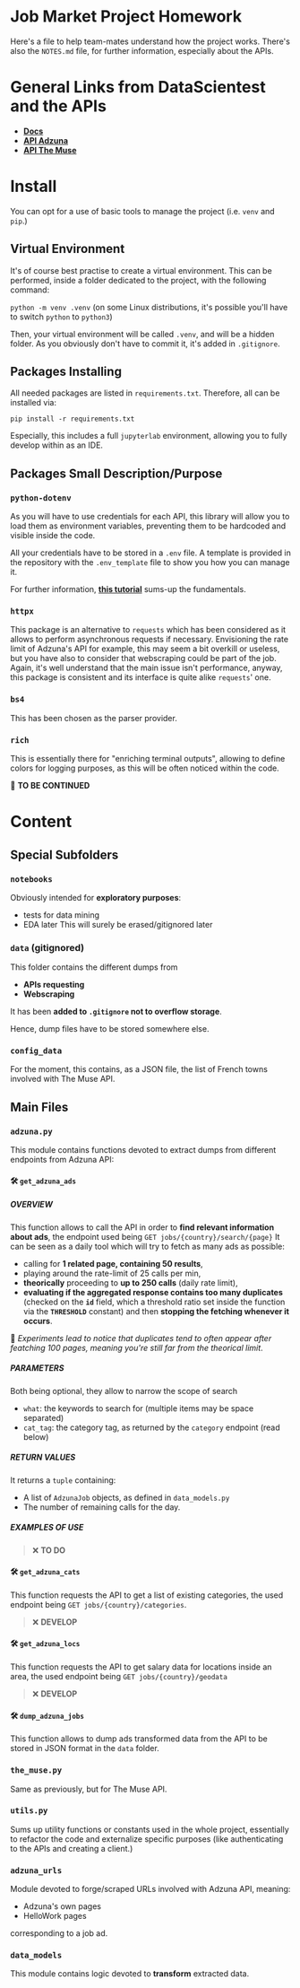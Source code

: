 # **Job Market Project Homework**

Here's a file to help team-mates understand how the project works.
There's also the `NOTES.md` file, for further information, especially about the APIs.

# **General Links from DataScientest and the APIs**
- [**Docs**](https://docs.google.com/document/d/1R2yEuvZT49VSL96ciWjyp8NSZWBUD7fr/edit)
- [**API Adzuna**](https://developer.adzuna.com/)
- [**API The Muse**](https://www.themuse.com/developers/api/v2)

# **Install**
You can opt for a use of basic tools to manage the project (i.e. `venv` and `pip`.)
## **Virtual Environment**
It's of course best practise to create a virtual environment. This can be performed, inside a folder dedicated to the project, with the following command:

`python -m venv .venv` (on some Linux distributions, it's possible you'll have to switch `python` to `python3`)

Then, your virtual environment will be called `.venv`, and will be a hidden folder. As you obviously don't have to commit it, it's added in `.gitignore`.

## **Packages Installing**
All needed packages are listed in `requirements.txt`. Therefore, all can be installed via:

`pip install -r requirements.txt`

Especially, this includes a full `jupyterlab` environment, allowing you to fully develop within as an IDE.

## **Packages Small Description/Purpose**
### `python-dotenv`
As you will have to use credentials for each API, this library will allow you to load them as environment variables, preventing them to be hardcoded and visible inside the code.

All your credentials have to be stored in a `.env` file. A template is provided in the repository with the `.env_template` file to show you how you can manage it.

For further information, [**this tutorial**](https://www.youtube.com/watch?v=c42T5wKSztQ) sums-up the fundamentals.

### `httpx`
This package is an alternative to `requests` which has been considered as it allows to perform asynchronous requests if necessary.
Envisioning the rate limit of Adzuna's API for example, this may seem a bit overkill or useless, but you have also to consider that webscraping could be part of the job. Again, it's well understand that the main issue isn't performance, anyway, this package is consistent and its interface is quite alike `requests`' one.

### `bs4`
This has been chosen as the parser provider.

### `rich`
This is essentially there for "enriching terminal outputs", allowing to define colors for logging purposes, as this will be often noticed within the code.

🚸 **TO BE CONTINUED**

# **Content**
## **Special Subfolders**
### **`notebooks`**
Obviously intended for **exploratory purposes**:
- tests for data mining
- EDA later
This will surely be erased/gitignored later

### **`data`** (gitignored)
This folder contains the different dumps from
- **APIs requesting**
- **Webscraping**

It has been **added to `.gitignore` not to overflow storage**.

Hence, dump files have to be stored somewhere else.

### **`config_data`**
For the moment, this contains, as a JSON file, the list of French towns involved with The Muse API.

## **Main Files**
### `adzuna.py`
This module contains functions devoted to extract dumps from different endpoints from Adzuna API:
#### 🛠️ `get_adzuna_ads`
##### **OVERVIEW**

This function allows to call the API in order to **find relevant information about ads**, the endpoint used being `GET jobs/{country}/search/{page}`
It can be seen as a daily tool which will try to fetch as many ads as possible:
- calling for **1 related page, containing 50 results**,
- playing around the rate-limit of 25 calls per min,
- **theorically** proceeding to **up to 250 calls** (daily rate limit),
- **evaluating if the aggregated response contains too many duplicates** (checked on the **`id`** field, which a threshold ratio set inside the function via the **`THRESHOLD`** constant) and then **stopping the fetching whenever it occurs**.

🔎 *Experiments lead to notice that duplicates tend to often appear after featching 100 pages, meaning you're still far from the theorical limit*.

##### **PARAMETERS**

Both being optional, they allow to narrow the scope of search
- `what`: the keywords to search for (multiple items may be space separated)
- `cat_tag`: the category tag, as returned by the `category` endpoint (read below)

##### **RETURN VALUES**

It returns a `tuple` containing:
- A list of `AdzunaJob` objects, as defined in `data_models.py`
- The number of remaining calls for the day.

##### **EXAMPLES OF USE**
> ❌ **TO DO**

#### 🛠️ `get_adzuna_cats`

This function requests the API to get a list of existing categories, the used endpoint being `GET jobs/{country}/categories`.
> ❌ **DEVELOP**

#### 🛠️ `get_adzuna_locs`

This function requests the API to get salary data for locations inside an area, the used endpoint being `GET jobs/{country}/geodata`
> ❌ **DEVELOP**

#### 🛠️ `dump_adzuna_jobs`

This function allows to dump ads transformed data from the API to be stored in JSON format in the `data` folder.

### `the_muse.py`
Same as previously, but for The Muse API.

### `utils.py`
Sums up utility functions or constants used in the whole project, essentially to refactor the code and externalize specific purposes (like authenticating to the APIs and creating a client.)

### `adzuna_urls`
Module devoted to forge/scraped URLs involved with Adzuna API, meaning:
- Adzuna's own pages
- HelloWork pages

corresponding to a job ad.

### `data_models`
This module contains logic devoted to **transform** extracted data.
